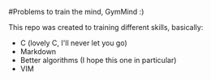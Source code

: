 #Problems to train the mind, GymMind :)

This repo was created to training different skills, basically:
 - C (lovely C, I'll never let you go)
 - Markdown
 - Better algorithms (I hope this one in particular)
 - VIM 
